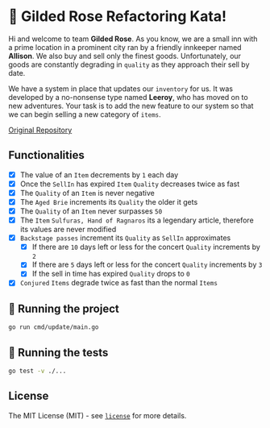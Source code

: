 # 👺 Gilded Rose Refactoring Kata!

Hi and welcome to team **Gilded Rose**. As you know, we are a small inn with a prime location in a
prominent city ran by a friendly innkeeper named **Allison**. We also buy and sell only the finest goods.
Unfortunately, our goods are constantly degrading in `quality` as they approach their sell by date. 

We have a system in place that updates our `inventory` for us. It was developed by a no-nonsense type named
**Leeroy**, who has moved on to new adventures. Your task is to add the new feature to our system so that
we can begin selling a new category of `items`.

[Original Repository](https://github.com/emilybache/GildedRose-Refactoring-Kata)

## Functionalities
- [x] The value of an `Item` decrements by `1` each day
- [x] Once the `SellIn` has expired `Item` `Quality` decreases twice as fast
- [x] The `Quality` of an `Item` is never negative
- [x] The `Aged Brie` increments its `Quality` the older it gets
- [x] The `Quality` of an `Item` never surpasses `50`
- [x] The `Item` `Sulfuras, Hand of Ragnaros` its a legendary article, therefore its values are never modified
- [x] `Backstage passes` increment its `Quality` as `SellIn` approximates
  - [x] If there are `10` days left or less for the concert `Quality` increments by `2`
  - [x] If there are `5` days left or less for the concert `Quality` increments by `3`
  - [x] If the sell in time has expired `Quality` drops to `0`
- [x] `Conjured` `Items` degrade twice as fast than the normal `Items` 

## 🏃 Running the project

```bash
go run cmd/update/main.go
```

## 🤖 Running the tests

```bash
go test -v ./...
```

## License
The MIT License (MIT) - see [`license`](https://github.com/ksrof/gilded-rose-kata/blob/main/LICENSE) for more details.
